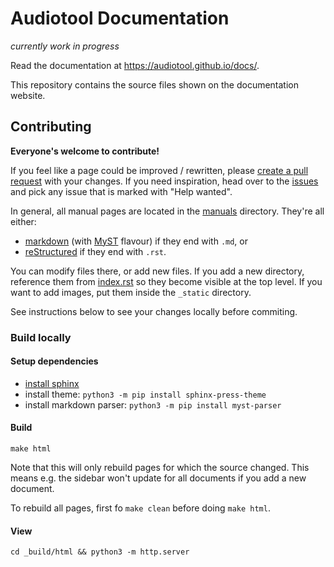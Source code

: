# Audiotool Documentation

_currently work in progress_

Read the documentation at https://audiotool.github.io/docs/.

This repository contains the source files shown on the documentation website.

## Contributing

**Everyone's welcome to contribute!** 

If you feel like a page could be improved / rewritten, please [create a pull request](https://docs.github.com/en/get-started/quickstart/contributing-to-projects) with your changes. If you need inspiration, head over to the [issues](https://github.com/audiotool/docs/issues) and pick any issue that is marked with "Help wanted".

In general, all manual pages are located in the [manuals](/manuals/) directory. They're all either:
* [markdown](https://github.com/adam-p/markdown-here/wiki/Markdown-Cheatsheet) (with [MyST](https://myst-parser.readthedocs.io/en/latest/syntax/typography.html#syntax-core) flavour) if they end with `.md`, or
*  [reStructured](https://www.sphinx-doc.org/en/master/usage/restructuredtext/basics.html) if they end with `.rst`.

You can modify files there, or add new files. If you add a new directory, reference them from [index.rst](/index.rst) so they become visible at the top level. If you want to add images, put them inside the `_static` directory.

See instructions below to see your changes locally before commiting. 

### Build locally

#### Setup dependencies

* [install sphinx](https://www.sphinx-doc.org/en/master/usage/installation.html)
* install theme: `python3 -m pip install sphinx-press-theme`
* install markdown parser: `python3 -m pip install myst-parser`

#### Build

```
make html
```

Note  that this will only rebuild pages for which the source changed.
This means e.g. the sidebar won't update for all documents if you add a new document.

To rebuild all pages, first fo `make clean` before doing `make html`.

#### View

```
cd _build/html && python3 -m http.server
```
